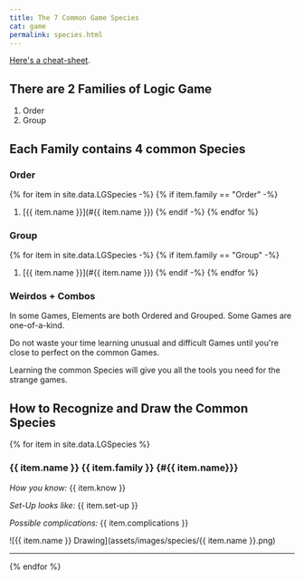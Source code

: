 ```yaml
---
title: The 7 Common Game Species
cat: game
permalink: species.html
---
```


[Here's a cheat-sheet][1].

## There are 2 Families of Logic Game

1. Order
2. Group

## Each Family contains 4 common Species

### Order

{% for item in site.data.LGSpecies -%}
{% if item.family == "Order" -%}
1. [{{ item.name }}](#{{ item.name }})
{% endif -%}
{% endfor %}

### Group

{% for item in site.data.LGSpecies -%}
{% if item.family == "Group" -%}
1. [{{ item.name }}](#{{ item.name }})
{% endif -%}
{% endfor %}
   
### Weirdos + Combos

In some Games, Elements are both Ordered and Grouped. Some Games are one-of-a-kind. 

Do not waste your time learning unusual and difficult Games until you're close to perfect on the common Games.

Learning the common Species will give you all the tools you need for the strange games.

## How to Recognize and Draw the Common Species

{% for item in site.data.LGSpecies %}

### {{ item.name }} {{ item.family }} {#{{ item.name}}}

*How you know:* {{ item.know }}

*Set-Up looks like:* {{ item.set-up }}

*Possible complications:* {{ item.complications }}

![{{ item.name }} Drawing](assets/images/species/{{ item.name }}.png)

---

{% endfor %}


[1]: https://docs.google.com/spreadsheets/d/1piQommFWLnj1z-3u4Abjs5gJvegD-fCMSs_bcZffbC4/edit?usp=sharing
